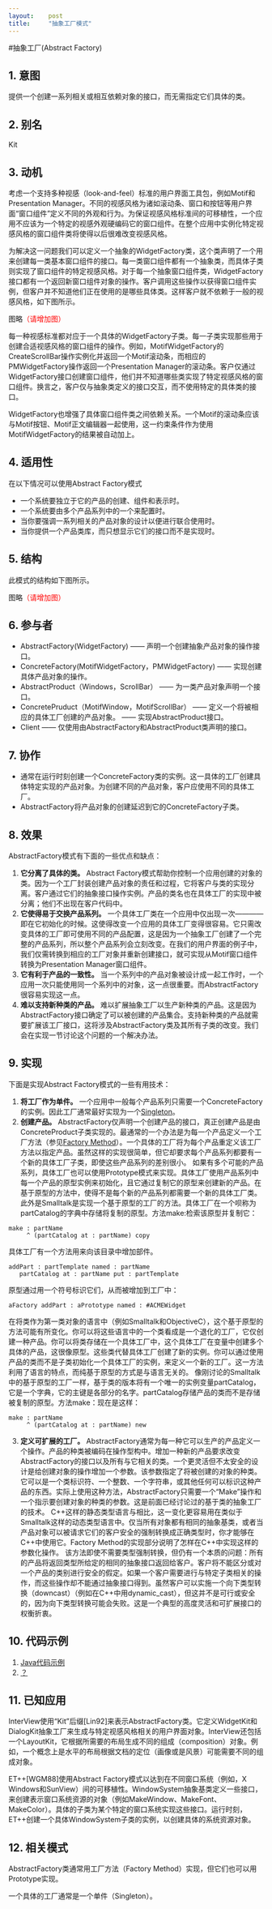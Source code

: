 ```yaml
---
layout:    post
title:     "抽象工厂模式"
---
```

#抽象工厂(Abstract Factory)

## 1. 意图

提供一个创建一系列相关或相互依赖对象的接口，而无需指定它们具体的类。

## 2. 别名

Kit

## 3. 动机

考虑一个支持多种视感（look-and-feel）标准的用户界面工具包，例如Motif和Presentation Manager。不同的视感风格为诸如滚动条、窗口和按钮等用户界面“窗口组件”定义不同的外观和行为。为保证视感风格标准间的可移植性，一个应用不应该为一个特定的视感外观硬编码它的窗口组件。在整个应用中实例化特定视感风格的窗口组件类将使得以后很难改变视感风格。

为解决这一问题我们可以定义一个抽象的WidgetFactory类，这个类声明了一个用来创建每一类基本窗口组件的接口。每一类窗口组件都有一个抽象类，而具体子类则实现了窗口组件的特定视感风格。对于每一个抽象窗口组件类，WidgetFactory接口都有一个返回新窗口组件对象的操作。客户调用这些操作以获得窗口组件实例，但客户并不知道他们正在使用的是哪些具体类。这样客户就不依赖于一般的视感风格，如下图所示。

图略<font color=red>（请增加图）</font>

每一种视感标准都对应于一个具体的WidgetFactory子类。每一子类实现那些用于创建合适视感风格的窗口组件的操作。例如，MotifWidgetFactory的CreateScrollBar操作实例化并返回一个Motif滚动条，而相应的PMWidgetFactory操作返回一个Presentation Manager的滚动条。客户仅通过WidgetFactory接口创建窗口组件，他们并不知道哪些类实现了特定视感风格的窗口组件。换言之，客户仅与抽象类定义的接口交互，而不使用特定的具体类的接口。

WidgetFactory也增强了具体窗口组件类之间依赖关系。一个Motif的滚动条应该与Motif按钮、Motif正文编辑器一起使用，这一约束条件作为使用MotifWidgetFactory的结果被自动加上。

## 4. 适用性

在以下情况可以使用Abstract Factory模式

* 一个系统要独立于它的产品的创建、组件和表示时。
* 一个系统要由多个产品系列中的一个来配置时。
* 当你要强调一系列相关的产品对象的设计以便进行联合使用时。
* 当你提供一个产品类库，而只想显示它们的接口而不是实现时。

## 5. 结构

此模式的结构如下图所示。

图略<font color=red>（请增加图）</font>

## 6. 参与者

* AbstractFactory(WidgetFactory)
  —— 声明一个创建抽象产品对象的操作接口。
* ConcreteFactory(MotifWidgetFactory，PMWidgetFactory)
  —— 实现创建具体产品对象的操作。
* AbstractProduct（Windows，ScrollBar）
  —— 为一类产品对象声明一个接口。
* ConcretePruduct（MotifWindow，MotifScrollBar）
  —— 定义一个将被相应的具体工厂创建的产品对象。
  —— 实现AbstractProduct接口。
* Client
  —— 仅使用由AbstractFactory和AbstractProduct类声明的接口。

## 7. 协作

* 通常在运行时刻创建一个ConcreteFactory类的实例。这一具体的工厂创建具体特定实现的产品对象。为创建不同的产品对象，客户应使用不同的具体工厂。
* AbstractFactory将产品对象的创建延迟到它的ConcreteFactory子类。

## 8. 效果

AbstractFactory模式有下面的一些优点和缺点：

1. **它分离了具体的类。** Abstract Factory模式帮助你控制一个应用创建的对象的类。因为一个工厂封装创建产品对象的责任和过程，它将客户与类的实现分离。客户通过它们的抽象接口操作实例。产品的类名也在具体工厂的实现中被分离；他们不出现在客户代码中。
2. **它使得易于交换产品系列。** 一个具体工厂类在一个应用中仅出现一次————即在它初始化的时候。这使得改变一个应用的具体工厂变得很容易。它只需改变具体的工厂即可使用不同的产品配置，这是因为一个抽象工厂创建了一个完整的产品系列，所以整个产品系列会立刻改变。在我们的用户界面的例子中，我们仅需转换到相应的工厂对象并重新创建接口，就可实现从Motif窗口组件转换为Presentation Manager窗口组件。
3. **它有利于产品的一致性。** 当一个系列中的产品对象被设计成一起工作时，一个应用一次只能使用同一个系列中的对象，这一点很重要。而AbstractFactory很容易实现这一点。
4. **难以支持新种类的产品。** 难以扩展抽象工厂以生产新种类的产品。这是因为AbstractFactory接口确定了可以被创建的产品集合。支持新种类的产品就需要扩展该工厂接口，这将涉及AbstractFactory类及其所有子类的改变。我们会在实现一节讨论这个问题的一个解决办法。

## 9. 实现

下面是实现Abstract Factory模式的一些有用技术：

1. **将工厂作为单件。** 一个应用中一般每个产品系列只需要一个ConcreteFactory的实例。因此工厂通常最好实现为一个[Singleton][1]。
2. **创建产品。** AbstractFactory仅声明一个创建产品的接口，真正创建产品是由ConcreteProduct子类实现的。最通常的一个办法是为每一个产品定义一个工厂方法（参见[Factory Method][2]）。一个具体的工厂将为每个产品重定义该工厂方法以指定产品。虽然这样的实现很简单，但它却要求每个产品系列都要有一个新的具体工厂子类，即使这些产品系列的差别很小。
如果有多个可能的产品系列，具体工厂也可以使用Prototype模式来实现。具体工厂使用产品系列中每一个产品的原型实例来初始化，且它通过复制它的原型来创建新的产品。在基于原型的方法中，使得不是每个新的产品系列都需要一个新的具体工厂类。
此外是Smalltalk是实现一个基于原型的工厂的方法。具体工厂在一个呗称为partCatalog的字典中存储将复制的原型。方法make:检索该原型并复制它：
```Smalltalk
make : partName
     ^ (partCatalog at : partName) copy
```
具体工厂有一个方法用来向该目录中增加部件。
```Smalltalk
addPart : partTemplate named : partName
   partCatalog at : partName put : partTemplate
```
原型通过用一个符号标识它们，从而被增加到工厂中：
```Smalltalk
aFactory addPart : aPrototype named : #ACMEWidget
```
在将类作为第一类对象的语言中（例如Smalltalk和ObjectiveC），这个基于原型的方法可能有所变化。你可以将这些语言中的一个类看成是一个退化的工厂，它仅创建一种产品。你可以将类存储在一个具体工厂中，这个具体工厂在变量中创建多个具体的产品，这很像原型。这些类代替具体工厂创建了新的实例。你可以通过使用产品的类而不是子类初始化一个具体工厂的实例，来定义一个新的工厂。这一方法利用了语言的特点，而纯基于原型的方式是与语言无关的。
像刚讨论的Smalltalk中的基于原型的工厂一样，基于类的版本将有一个唯一的实例变量partCatalog，它是一个字典，它的主键是各部分的名字。partCatalog存储产品的类而不是存储被复制的原型。方法make：现在是这样：
```Smalltalk
make : partName
     ^ (partCatalog at : partName) new
```
3. **定义可扩展的工厂。** AbstractFactory通常为每一种它可以生产的产品定义一个操作。产品的种类被编码在操作型构中。增加一种新的产品要求改变AbstractFactory的接口以及所有与它相关的类。一个更灵活但不太安全的设计是给创建对象的操作增加一个参数。该参数指定了将被创建的对象的种类。它可以是一个类标识符、一个整数、一个字符串，或其他任何可以标识这种产品的东西。实际上使用这种方法，AbstractFactory只需要一个“Make”操作和一个指示要创建对象的种类的参数。这是前面已经讨论过的基于类的抽象工厂的技术。
C++这样的静态类型语言与相比，这一变化更容易用在类似于Smalltalk这样的动态类型语言中。仅当所有对象都有相同的抽象基类，或者当产品对象可以被请求它们的客户安全的强制转换成正确类型时，你才能够在C++中使用它。Factory Method的实现部分说明了怎样在C++中实现这样的参数化操作。
该方法即使不需要类型强制转换，但仍有一个本质的问题：所有的产品将返回类型所给定的相同的抽象接口返回给客户。客户将不能区分或对一个产品的类别进行安全的假定。如果一个客户需要进行与特定子类相关的操作，而这些操作却不能通过抽象接口得到。虽然客户可以实施一个向下类型转换（downcast）（例如在C++中用dynamic_cast），但这并不是可行或安全的，因为向下类型转换可能会失败。这是一个典型的高度灵活和可扩展接口的权衡折衷。 

## 10. 代码示例

1. [Java代码示例](? "示例代码在哪？")
2. [？](? "还有什么？")

## 11. 已知应用

InterView使用“Kit”后缀[Lin92]来表示AbstractFactory类。它定义WidgetKit和DialogKit抽象工厂来生成与特定视感风格相关的用户界面对象。InterView还包括一个LayoutKit，它根据所需要的布局生成不同的组成（composition）对象。例如，一个概念上是水平的布局根据文档的定位（画像或是风景）可能需要不同的组成对象。

ET++[WGM88]使用Abstract Factory模式以达到在不同窗口系统（例如，X Windows和SunView）间的可移植性。WindowSystem抽象基类定义一些接口，来创建表示窗口系统资源的对象（例如MakeWindow、MakeFont、MakeColor）。具体的子类为某个特定的窗口系统实现这些接口。运行时刻，ET++创建一个具体WindowSystem子类的实例，以创建具体的系统资源对象。

## 12. 相关模式

AbstractFactory类通常用工厂方法（Factory Method）实现，但它们也可以用Prototype实现。

一个具体的工厂通常是一个单件（Singleton）。

[1]:./Singleton.md "Singleton"
[2]:./FactoryMethod.md "Factory Method"
